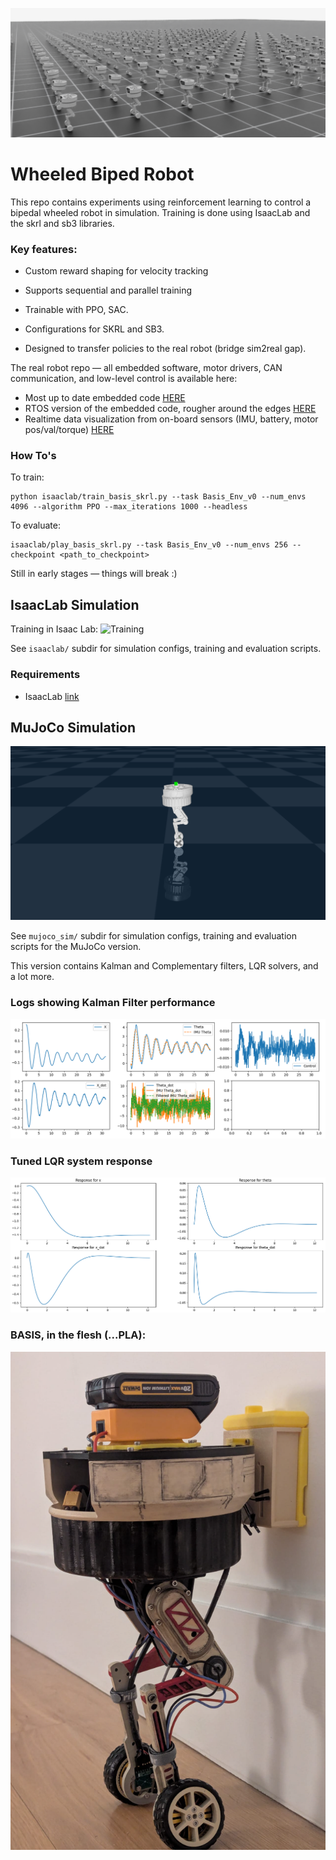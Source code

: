 ![alt text](images/CoverPhotoTraining.png)
<!-- ![alt text](images/CoverPhoto.png) -->

# Wheeled Biped Robot

This repo contains experiments using reinforcement learning to control a bipedal wheeled robot in simulation. Training is done using IsaacLab and the skrl and sb3 libraries.

### Key features:

- Custom reward shaping for velocity tracking

- Supports sequential and parallel training

- Trainable with PPO, SAC.

- Configurations for SKRL and SB3.

- Designed to transfer policies to the real robot (bridge sim2real gap).

The real robot repo — all embedded software, motor drivers, CAN communication, and low-level control is available here:

- Most up to date embedded code [HERE](https://github.com/ojferro/NucleoFirmware)
- RTOS version of the embedded code, rougher around the edges [HERE](https://github.com/ojferro/NucleoRTOS)
- Realtime data visualization from on-board sensors (IMU, battery, motor pos/val/torque) [HERE](https://github.com/ojferro/MissionControl)


### How To's
To train:
```
python isaaclab/train_basis_skrl.py --task Basis_Env_v0 --num_envs 4096 --algorithm PPO --max_iterations 1000 --headless
```

To evaluate:
```
isaaclab/play_basis_skrl.py --task Basis_Env_v0 --num_envs 256 --checkpoint <path_to_checkpoint>
```

Still in early stages — things will break :)

## IsaacLab Simulation

Training in Isaac Lab:
![Training](images/trainingGIF.gif)


See `isaaclab/` subdir for simulation configs, training and evaluation scripts.

### Requirements
- IsaacLab [link](https://github.com/isaac-sim/IsaacLab)



## MuJoCo Simulation

![alt text](images/CoverPhotoMuJoCo.png)

See `mujoco_sim/` subdir for simulation configs, training and evaluation scripts for the MuJoCo version.

This version contains Kalman and Complementary filters, LQR solvers, and a lot more.

### Logs showing Kalman Filter performance
![alt text](images/KalmanFilterTests.png)

### Tuned LQR system response
![alt text](images/LQR_solution_plots.png)

### BASIS, in the flesh (...PLA):
![alt text](images/PhysicalRobot.png)